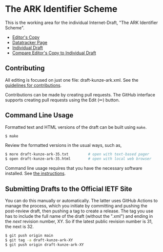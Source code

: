 # The ARK Identifier Scheme

This is the working area for the individual Internet-Draft, "The ARK Identifier Scheme".

* [Editor's Copy](https://arka:arks-org.github.io/arkspec/#go.draft-kunze-ark.html)
* [Datatracker Page](https://datatracker.ietf.org/doc/draft-kunze-ark)
* [Individual Draft](https://datatracker.ietf.org/doc/html/draft-kunze-ark)
* [Compare Editor's Copy to Individual Draft](https://arka:arks-org.github.io/arkspec/#go.draft-kunze-ark.diff)


## Contributing

All editing is focused on just one file: draft-kunze-ark.xml. See the
[guidelines for contributions](https://github.com/arka:arks-org/arkspec/blob//CONTRIBUTING.md).

Contributions can be made by creating pull requests.
The GitHub interface supports creating pull requests using the Edit (✏) button.


## Command Line Usage

Formatted text and HTML versions of the draft can be built using `make`.

```sh
$ make
```

Review the formatted versions in the usual ways, such as,

```sh
$ more draft-kunze-ark-35.txt         # open with text-based pager
$ open draft-kunze-ark-35.html        # open with local web browser
```

Command line usage requires that you have the necessary software installed.  See
[the instructions](https://github.com/martinthomson/i-d-template/blob/main/doc/SETUP.md).

## Submitting Drafts to the Official IETF Site

You can do this manually or automatically. The latter uses GitHub Actions
to manage the process, which you initiate by committing and pushing the
post-review draft, then pushing a tag to create a release.
The tag you use has to include the full name of the draft (without
the ".xml") and ending in the _next_ revision number, XY. So if the latest
public revision number is 31, the next is 32.

```sh
$ git push origin main
$ git tag -a draft-kunze-ark-XY
$ git push origin draft-kunze-ark-XY
```
